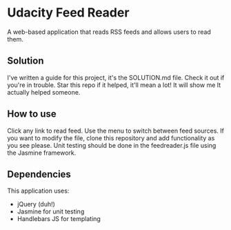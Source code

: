 # Udacity Feed Reader
A web-based application that reads RSS feeds and allows users to read them.

## Solution
I've written a guide for this project, it's the SOLUTION.md file. Check it out if you're in trouble. Star this repo if it helped, it'll mean a lot! It will show me It actually helped someone.

## How to use
Click any link to read feed.
Use the menu to switch between feed sources.
If you want to modify the file, clone this repository and add functionality as you see please. Unit testing should be done in the feedreader.js file using the Jasmine framework.

## Dependencies
This application uses:
  - jQuery (duh!)
  - Jasmine for unit testing
  - Handlebars JS for templating